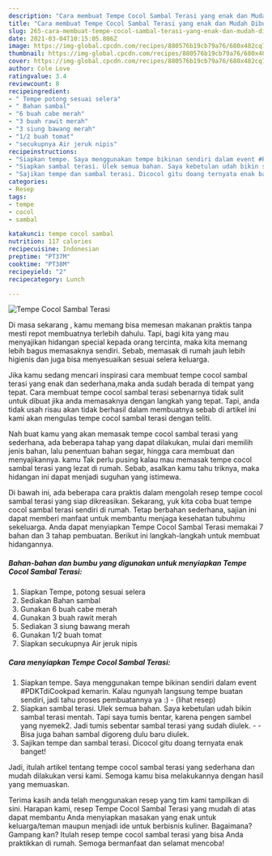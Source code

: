 ```yaml
---
description: "Cara membuat Tempe Cocol Sambal Terasi yang enak dan Mudah Dibuat"
title: "Cara membuat Tempe Cocol Sambal Terasi yang enak dan Mudah Dibuat"
slug: 265-cara-membuat-tempe-cocol-sambal-terasi-yang-enak-dan-mudah-dibuat
date: 2021-03-04T10:15:05.806Z
image: https://img-global.cpcdn.com/recipes/880576b19cb79a76/680x482cq70/tempe-cocol-sambal-terasi-foto-resep-utama.jpg
thumbnail: https://img-global.cpcdn.com/recipes/880576b19cb79a76/680x482cq70/tempe-cocol-sambal-terasi-foto-resep-utama.jpg
cover: https://img-global.cpcdn.com/recipes/880576b19cb79a76/680x482cq70/tempe-cocol-sambal-terasi-foto-resep-utama.jpg
author: Cole Love
ratingvalue: 3.4
reviewcount: 8
recipeingredient:
- " Tempe potong sesuai selera"
- " Bahan sambal"
- "6 buah cabe merah"
- "3 buah rawit merah"
- "3 siung bawang merah"
- "1/2 buah tomat"
- "secukupnya Air jeruk nipis"
recipeinstructions:
- "Siapkan tempe. Saya menggunakan tempe bikinan sendiri dalam event #PDKTdiCookpad kemarin. Kalau ngunyah langsung tempe buatan sendiri, jadi tahu proses pembuatannya ya :)           (lihat resep)"
- "Siapkan sambal terasi. Ulek semua bahan. Saya kebetulan udah bikin sambal terasi mentah. Tapi saya tumis bentar, karena pengen sambel yang nyemek2. Jadi tumis sebentar sambal terasi yang sudah diulek.   Bisa juga bahan sambal digoreng dulu baru diulek."
- "Sajikan tempe dan sambal terasi. Dicocol gitu doang ternyata enak banget!"
categories:
- Resep
tags:
- tempe
- cocol
- sambal

katakunci: tempe cocol sambal 
nutrition: 117 calories
recipecuisine: Indonesian
preptime: "PT37M"
cooktime: "PT38M"
recipeyield: "2"
recipecategory: Lunch

---
```



![Tempe Cocol Sambal Terasi](https://img-global.cpcdn.com/recipes/880576b19cb79a76/680x482cq70/tempe-cocol-sambal-terasi-foto-resep-utama.jpg)

Di masa  sekarang , kamu memang bisa memesan makanan praktis tanpa mesti repot membuatnya terlebih dahulu. Tapi, bagi kita yang mau menyajikan hidangan special kepada orang tercinta, maka kita memang lebih bagus memasaknya sendiri. Sebab, memasak di rumah jauh lebih higienis dan juga bisa menyesuaikan sesuai selera keluarga.

Jika kamu sedang mencari inspirasi cara membuat tempe cocol sambal terasi yang enak dan sederhana,maka anda sudah berada di tempat yang tepat. Cara membuat tempe cocol sambal terasi  sebenarnya tidak sulit untuk dibuat jika anda memasaknya dengan langkah yang tepat. Tapi, anda tidak usah risau akan tidak berhasil dalam membuatnya 
sebab di artikel ini kami akan mengulas tempe cocol sambal terasi dengan teliti.  



Nah buat kamu yang akan memasak tempe cocol sambal terasi yang sederhana, ada beberapa tahap yang dapat dilakukan, mulai dari memilih jenis bahan, lalu penentuan bahan segar, hingga cara membuat dan menyajikannya. kamu Tak perlu pusing kalau mau memasak tempe cocol sambal terasi yang lezat di rumah. Sebab, asalkan kamu  tahu triknya, maka hidangan ini dapat menjadi suguhan yang istimewa.

Di bawah ini, ada beberapa cara praktis  dalam mengolah resep tempe cocol sambal terasi yang siap dikreasikan. Sekarang, yuk kita coba buat tempe cocol sambal terasi sendiri di rumah. Tetap berbahan sederhana, sajian ini dapat memberi manfaat untuk membantu menjaga kesehatan tubuhmu sekeluarga. Anda dapat menyiapkan Tempe Cocol Sambal Terasi memakai 7 bahan dan 3 tahap pembuatan. Berikut ini langkah-langkah untuk membuat hidangannya.

<!--inarticleads1-->

##### Bahan-bahan dan bumbu yang digunakan untuk menyiapkan Tempe Cocol Sambal Terasi:

1. Siapkan  Tempe, potong sesuai selera
1. Sediakan  Bahan sambal
1. Gunakan 6 buah cabe merah
1. Gunakan 3 buah rawit merah
1. Sediakan 3 siung bawang merah
1. Gunakan 1/2 buah tomat
1. Siapkan secukupnya Air jeruk nipis




<!--inarticleads2-->

##### Cara menyiapkan Tempe Cocol Sambal Terasi:

1. Siapkan tempe. Saya menggunakan tempe bikinan sendiri dalam event #PDKTdiCookpad kemarin. Kalau ngunyah langsung tempe buatan sendiri, jadi tahu proses pembuatannya ya :) -           (lihat resep)
1. Siapkan sambal terasi. Ulek semua bahan. Saya kebetulan udah bikin sambal terasi mentah. Tapi saya tumis bentar, karena pengen sambel yang nyemek2. Jadi tumis sebentar sambal terasi yang sudah diulek.  -  - Bisa juga bahan sambal digoreng dulu baru diulek.
1. Sajikan tempe dan sambal terasi. Dicocol gitu doang ternyata enak banget!




Jadi, itulah artikel tentang  tempe cocol sambal terasi  yang sederhana dan mudah dilakukan versi kami. Semoga kamu bisa melakukannya dengan hasil yang memuaskan. 

Terima kasih anda telah menggunakan resep yang tim kami tampilkan di sini. Harapan kami, resep  Tempe Cocol Sambal Terasi yang mudah di atas dapat membantu Anda menyiapkan masakan yang enak untuk keluarga/teman maupun menjadi ide untuk berbisnis kuliner. Bagaimana? Gampang kan? Itulah resep tempe cocol sambal terasi yang bisa Anda praktikkan di rumah. Semoga bermanfaat dan selamat mencoba!

